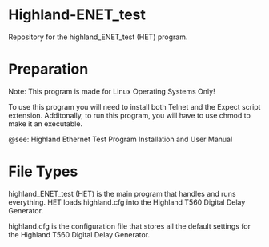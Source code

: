 # Highland-ENET_test
Repository for the highland_ENET_test (HET) program.

# Preparation
Note: This program is made for Linux Operating Systems Only!

To use this program you will need to install both Telnet and the Expect script extension.
Additonally, to run this program, you will have to use chmod to make it an executable.

@see: Highland Ethernet Test Program Installation and User Manual

# File Types
highland_ENET_test (HET) is the main program that handles and runs everything. HET loads highland.cfg into the Highland T560 Digital Delay Generator.

highland.cfg is the configuration file that stores all the default settings for the Highland T560 Digital Delay Generator.
